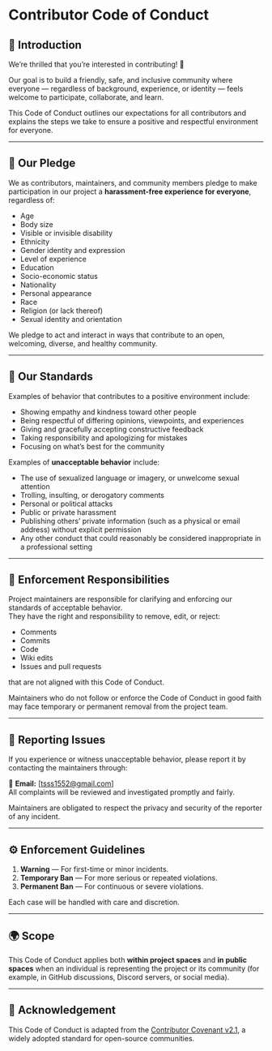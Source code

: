 # Contributor Code of Conduct

## 👋 Introduction

We’re thrilled that you’re interested in contributing! 🎉

Our goal is to build a friendly, safe, and inclusive community where everyone — regardless of background, experience, or identity — feels welcome to participate, collaborate, and learn.

This Code of Conduct outlines our expectations for all contributors and explains the steps we take to ensure a positive and respectful environment for everyone.

---

## 💬 Our Pledge

We as contributors, maintainers, and community members pledge to make participation in our project a **harassment-free experience for everyone**, regardless of:

- Age  
- Body size  
- Visible or invisible disability  
- Ethnicity  
- Gender identity and expression  
- Level of experience  
- Education  
- Socio-economic status  
- Nationality  
- Personal appearance  
- Race  
- Religion (or lack thereof)  
- Sexual identity and orientation  

We pledge to act and interact in ways that contribute to an open, welcoming, diverse, and healthy community.

---

## 🤝 Our Standards

Examples of behavior that contributes to a positive environment include:

- Showing empathy and kindness toward other people  
- Being respectful of differing opinions, viewpoints, and experiences  
- Giving and gracefully accepting constructive feedback  
- Taking responsibility and apologizing for mistakes  
- Focusing on what’s best for the community  

Examples of **unacceptable behavior** include:

- The use of sexualized language or imagery, or unwelcome sexual attention  
- Trolling, insulting, or derogatory comments  
- Personal or political attacks  
- Public or private harassment  
- Publishing others’ private information (such as a physical or email address) without explicit permission  
- Any other conduct that could reasonably be considered inappropriate in a professional setting  

---

## 👮 Enforcement Responsibilities

Project maintainers are responsible for clarifying and enforcing our standards of acceptable behavior.  
They have the right and responsibility to remove, edit, or reject:

- Comments  
- Commits  
- Code  
- Wiki edits  
- Issues and pull requests  

that are not aligned with this Code of Conduct.

Maintainers who do not follow or enforce the Code of Conduct in good faith may face temporary or permanent removal from the project team.

---

## 🚨 Reporting Issues

If you experience or witness unacceptable behavior, please report it by contacting the maintainers through:

📧 **Email:** [tsss1552@gmail.com]  
All complaints will be reviewed and investigated promptly and fairly.

Maintainers are obligated to respect the privacy and security of the reporter of any incident.

---

## ⚙️ Enforcement Guidelines

1. **Warning** — For first-time or minor incidents.  
2. **Temporary Ban** — For more serious or repeated violations.  
3. **Permanent Ban** — For continuous or severe violations.

Each case will be handled with care and discretion.

---

## 🌍 Scope

This Code of Conduct applies both **within project spaces** and **in public spaces** when an individual is representing the project or its community (for example, in GitHub discussions, Discord servers, or social media).

---

## 🙌 Acknowledgement

This Code of Conduct is adapted from the [Contributor Covenant v2.1](https://www.contributor-covenant.org/version/2/1/code_of_conduct.html), a widely adopted standard for open-source communities.


